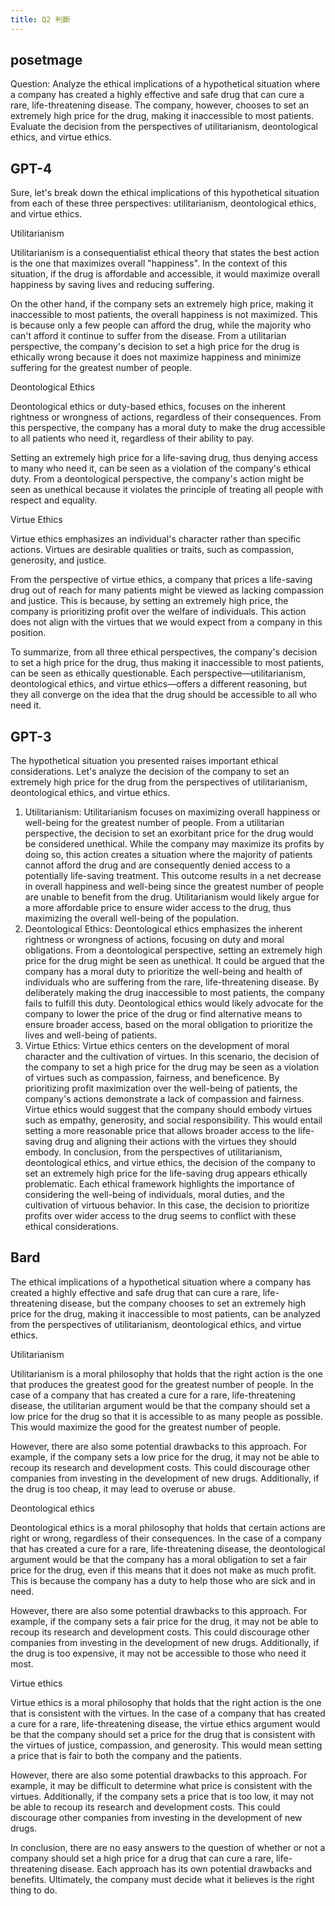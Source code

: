 ```yaml
---
title: Q2 判斷
---
```


## posetmage
Question: Analyze the ethical implications of a hypothetical situation where a company has created a highly effective and safe drug that can cure a rare, life-threatening disease. The company, however, chooses to set an extremely high price for the drug, making it inaccessible to most patients. Evaluate the decision from the perspectives of utilitarianism, deontological ethics, and virtue ethics.

## GPT-4

Sure, let's break down the ethical implications of this hypothetical situation from each of these three perspectives: utilitarianism, deontological ethics, and virtue ethics.

Utilitarianism

Utilitarianism is a consequentialist ethical theory that states the best action is the one that maximizes overall "happiness". In the context of this situation, if the drug is affordable and accessible, it would maximize overall happiness by saving lives and reducing suffering.

On the other hand, if the company sets an extremely high price, making it inaccessible to most patients, the overall happiness is not maximized. This is because only a few people can afford the drug, while the majority who can't afford it continue to suffer from the disease. From a utilitarian perspective, the company's decision to set a high price for the drug is ethically wrong because it does not maximize happiness and minimize suffering for the greatest number of people.

Deontological Ethics

Deontological ethics or duty-based ethics, focuses on the inherent rightness or wrongness of actions, regardless of their consequences. From this perspective, the company has a moral duty to make the drug accessible to all patients who need it, regardless of their ability to pay.

Setting an extremely high price for a life-saving drug, thus denying access to many who need it, can be seen as a violation of the company's ethical duty. From a deontological perspective, the company's action might be seen as unethical because it violates the principle of treating all people with respect and equality.

Virtue Ethics

Virtue ethics emphasizes an individual's character rather than specific actions. Virtues are desirable qualities or traits, such as compassion, generosity, and justice.

From the perspective of virtue ethics, a company that prices a life-saving drug out of reach for many patients might be viewed as lacking compassion and justice. This is because, by setting an extremely high price, the company is prioritizing profit over the welfare of individuals. This action does not align with the virtues that we would expect from a company in this position.

To summarize, from all three ethical perspectives, the company's decision to set a high price for the drug, thus making it inaccessible to most patients, can be seen as ethically questionable. Each perspective—utilitarianism, deontological ethics, and virtue ethics—offers a different reasoning, but they all converge on the idea that the drug should be accessible to all who need it.

## GPT-3
The hypothetical situation you presented raises important ethical considerations. Let's analyze the decision of the company to set an extremely high price for the drug from the perspectives of utilitarianism, deontological ethics, and virtue ethics.
1.	Utilitarianism: Utilitarianism focuses on maximizing overall happiness or well-being for the greatest number of people. From a utilitarian perspective, the decision to set an exorbitant price for the drug would be considered unethical. While the company may maximize its profits by doing so, this action creates a situation where the majority of patients cannot afford the drug and are consequently denied access to a potentially life-saving treatment. This outcome results in a net decrease in overall happiness and well-being since the greatest number of people are unable to benefit from the drug. Utilitarianism would likely argue for a more affordable price to ensure wider access to the drug, thus maximizing the overall well-being of the population.
2.	Deontological Ethics: Deontological ethics emphasizes the inherent rightness or wrongness of actions, focusing on duty and moral obligations. From a deontological perspective, setting an extremely high price for the drug might be seen as unethical. It could be argued that the company has a moral duty to prioritize the well-being and health of individuals who are suffering from the rare, life-threatening disease. By deliberately making the drug inaccessible to most patients, the company fails to fulfill this duty. Deontological ethics would likely advocate for the company to lower the price of the drug or find alternative means to ensure broader access, based on the moral obligation to prioritize the lives and well-being of patients.
3.	Virtue Ethics: Virtue ethics centers on the development of moral character and the cultivation of virtues. In this scenario, the decision of the company to set a high price for the drug may be seen as a violation of virtues such as compassion, fairness, and beneficence. By prioritizing profit maximization over the well-being of patients, the company's actions demonstrate a lack of compassion and fairness. Virtue ethics would suggest that the company should embody virtues such as empathy, generosity, and social responsibility. This would entail setting a more reasonable price that allows broader access to the life-saving drug and aligning their actions with the virtues they should embody.
In conclusion, from the perspectives of utilitarianism, deontological ethics, and virtue ethics, the decision of the company to set an extremely high price for the life-saving drug appears ethically problematic. Each ethical framework highlights the importance of considering the well-being of individuals, moral duties, and the cultivation of virtuous behavior. In this case, the decision to prioritize profits over wider access to the drug seems to conflict with these ethical considerations.



## Bard

The ethical implications of a hypothetical situation where a company has created a highly effective and safe drug that can cure a rare, life-threatening disease, but the company chooses to set an extremely high price for the drug, making it inaccessible to most patients, can be analyzed from the perspectives of utilitarianism, deontological ethics, and virtue ethics.

Utilitarianism

Utilitarianism is a moral philosophy that holds that the right action is the one that produces the greatest good for the greatest number of people. In the case of a company that has created a cure for a rare, life-threatening disease, the utilitarian argument would be that the company should set a low price for the drug so that it is accessible to as many people as possible. This would maximize the good for the greatest number of people.

However, there are also some potential drawbacks to this approach. For example, if the company sets a low price for the drug, it may not be able to recoup its research and development costs. This could discourage other companies from investing in the development of new drugs. Additionally, if the drug is too cheap, it may lead to overuse or abuse.

Deontological ethics

Deontological ethics is a moral philosophy that holds that certain actions are right or wrong, regardless of their consequences. In the case of a company that has created a cure for a rare, life-threatening disease, the deontological argument would be that the company has a moral obligation to set a fair price for the drug, even if this means that it does not make as much profit. This is because the company has a duty to help those who are sick and in need.

However, there are also some potential drawbacks to this approach. For example, if the company sets a fair price for the drug, it may not be able to recoup its research and development costs. This could discourage other companies from investing in the development of new drugs. Additionally, if the drug is too expensive, it may not be accessible to those who need it most.

Virtue ethics

Virtue ethics is a moral philosophy that holds that the right action is the one that is consistent with the virtues. In the case of a company that has created a cure for a rare, life-threatening disease, the virtue ethics argument would be that the company should set a price for the drug that is consistent with the virtues of justice, compassion, and generosity. This would mean setting a price that is fair to both the company and the patients.

However, there are also some potential drawbacks to this approach. For example, it may be difficult to determine what price is consistent with the virtues. Additionally, if the company sets a price that is too low, it may not be able to recoup its research and development costs. This could discourage other companies from investing in the development of new drugs.

In conclusion, there are no easy answers to the question of whether or not a company should set a high price for a drug that can cure a rare, life-threatening disease. Each approach has its own potential drawbacks and benefits. Ultimately, the company must decide what it believes is the right thing to do.